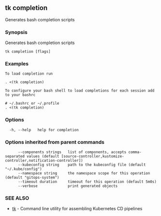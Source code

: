 ## tk completion

Generates bash completion scripts

### Synopsis

Generates bash completion scripts

```
tk completion [flags]
```

### Examples

```
To load completion run

. <(tk completion)

To configure your bash shell to load completions for each session add to your bashrc

# ~/.bashrc or ~/.profile
. <(tk completion)

```

### Options

```
  -h, --help   help for completion
```

### Options inherited from parent commands

```
      --components strings   list of components, accepts comma-separated values (default [source-controller,kustomize-controller,notification-controller])
      --kubeconfig string    path to the kubeconfig file (default "~/.kube/config")
      --namespace string     the namespace scope for this operation (default "gitops-system")
      --timeout duration     timeout for this operation (default 5m0s)
      --verbose              print generated objects
```

### SEE ALSO

* [tk](tk.md)	 - Command line utility for assembling Kubernetes CD pipelines

